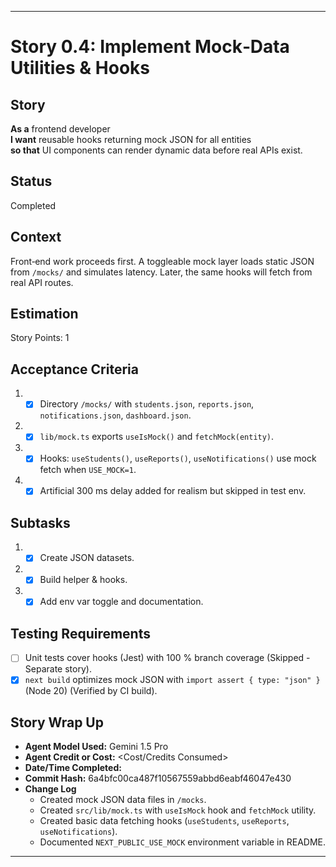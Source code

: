 ---

# Story 0.4: Implement Mock‑Data Utilities & Hooks

## Story
**As a** frontend developer  
**I want** reusable hooks returning mock JSON for all entities  
**so that** UI components can render dynamic data before real APIs exist.

## Status
Completed

## Context
Front‑end work proceeds first. A toggleable mock layer loads static JSON from `/mocks/` and simulates latency. Later, the same hooks will fetch from real API routes.

## Estimation
Story Points: 1

## Acceptance Criteria
1. - [x] Directory `/mocks/` with `students.json`, `reports.json`, `notifications.json`, `dashboard.json`.
2. - [x] `lib/mock.ts` exports `useIsMock()` and `fetchMock(entity)`.
3. - [x] Hooks: `useStudents()`, `useReports()`, `useNotifications()` use mock fetch when `USE_MOCK=1`.
4. - [x] Artificial 300 ms delay added for realism but skipped in test env.

## Subtasks
1. - [x] Create JSON datasets.
2. - [x] Build helper & hooks.
3. - [x] Add env var toggle and documentation.

## Testing Requirements
- [ ] Unit tests cover hooks (Jest) with 100 % branch coverage (Skipped - Separate story).
- [x] `next build` optimizes mock JSON with `import assert { type: "json" }` (Node 20) (Verified by CI build).

## Story Wrap Up
- **Agent Model Used:** Gemini 1.5 Pro
- **Agent Credit or Cost:** <Cost/Credits Consumed>
- **Date/Time Completed:** <Timestamp>
- **Commit Hash:** 6a4bfc00ca487f10567559abbd6eabf46047e430
- **Change Log**
  - Created mock JSON data files in `/mocks`.
  - Created `src/lib/mock.ts` with `useIsMock` hook and `fetchMock` utility.
  - Created basic data fetching hooks (`useStudents`, `useReports`, `useNotifications`).
  - Documented `NEXT_PUBLIC_USE_MOCK` environment variable in README.

---